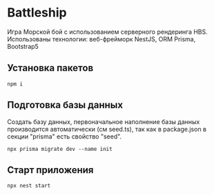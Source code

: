 # Battleship

Игра Морской бой с использованием серверного рендеринга HBS.
Использованы технологии: веб-фрейморк NestJS, ORM Prisma, Bootstrap5

## Установка пакетов
```
npm i
```

## Подготовка базы данных

Создать базу данных, первоначальное наполнение базы данных производится автоматически (см seed.ts), так как в package.json в секции "prisma" есть свойство "seed".

```
npx prisma migrate dev --name init
```

## Старт приложения

```
npx nest start
```

